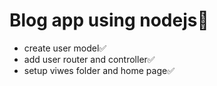 # Blog app using nodejs🚀

- create user model✅
- add user router and controller✅
- setup viwes folder and home page✅